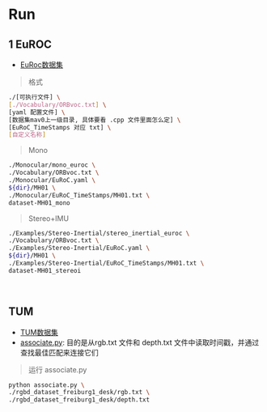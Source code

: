 &emsp;
# Run
## 1 EuROC
- [EuRoc数据集](https://projects.asl.ethz.ch/datasets/doku.php?id=kmavvisualinertialdatasets)
>格式
```sh
./[可执行文件] \
[./Vocabulary/ORBvoc.txt] \
[yaml 配置文件] \
[数据集mav0上一级目录, 具体要看 .cpp 文件里面怎么定] \
[EuRoC_TimeStamps 对应 txt] \
[自定义名称]
```

>Mono
```sh
./Monocular/mono_euroc \
./Vocabulary/ORBvoc.txt \
./Monocular/EuRoC.yaml \
${dir}/MH01 \
./Monocular/EuRoC_TimeStamps/MH01.txt \
dataset-MH01_mono
```

>Stereo+IMU
```sh
./Examples/Stereo-Inertial/stereo_inertial_euroc \
./Vocabulary/ORBvoc.txt \
./Examples/Stereo-Inertial/EuRoC.yaml \
${dir}/MH01 \
./Examples/Stereo-Inertial/EuRoC_TimeStamps/MH01.txt \
dataset-MH01_stereoi
```

&emsp;
## TUM
- [TUM数据集](https://cvg.cit.tum.de/data/datasets/rgbd-dataset/download)
- [associate.py](https://cvg.cit.tum.de/data/datasets/rgbd-dataset/tools): 目的是从rgb.txt 文件和 depth.txt 文件中读取时间戳，并通过查找最佳匹配来连接它们

>运行 associate.py
```sh
python associate.py \
./rgbd_dataset_freiburg1_desk/rgb.txt \
./rgbd_dataset_freiburg1_desk/depth.txt 
```


